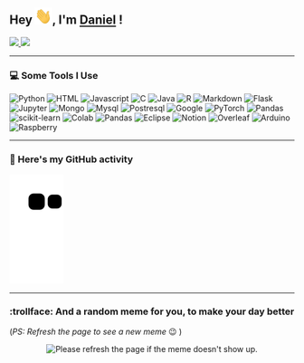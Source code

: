 <h2>Hey <img  src="https://raw.githubusercontent.com/ABSphreak/ABSphreak/master/gifs/Hi.gif" width="30px">, I'm <a href="https://github.com/danielhuf">Daniel</a> !</h2>

<div style="display: flex; align-items: center;">
  <div style="flex: 1; display: inline-block;">
    <!-- GitHub profile card -->
    <a href="https://github.com/danielhuf">
      <img height="140em" src="https://github-readme-stats.vercel.app/api?username=danielhuf&show_icons=true&theme=tokyonight&include_all_commits=true&count_private=True"/>
      <img height="140em" src="https://github-readme-stats.vercel.app/api/top-langs/?username=danielhuf&layout=compact&langs_count=16&theme=tokyonight"/>
    </a>
  </div>
</div>

---

### 💻 Some Tools I Use
<!-- Made with https://dev.to/envoy_/150-badges-for-github-pnk#cloud and https://github.com/alexandresanlim/Badges4-README.md-Profile -->
![Python](https://img.shields.io/badge/Python-3776AB?style=flat&logo=python&logoColor=white) ![HTML](https://img.shields.io/badge/HTML-239120?style=flat&logo=html5&logoColor=white) ![Javascript](https://img.shields.io/badge/JavaScript-F7DF1E?style=flat&logo=javascript&logoColor=black) ![C](https://img.shields.io/badge/C-00599C?style=flat&logo=c&logoColor=white) ![Java](https://img.shields.io/badge/Java-ED8B00?style=flat&logo=openjdk&logoColor=white) ![R](https://img.shields.io/badge/R-276DC3?style=flat&logo=r&logoColor=white) ![Markdown](https://img.shields.io/badge/Markdown-000000?style=flat&logo=markdown&logoColor=white) ![Flask](https://img.shields.io/badge/Flask-000000?style=flat&logo=flask&logoColor=white) ![Jupyter](https://img.shields.io/badge/Jupyter-F37626.svg?&style=flat&logo=Jupyter&logoColor=white) ![Mongo](https://img.shields.io/badge/MongoDB-4EA94B?style=flat&logo=mongodb&logoColor=white) ![Mysql](https://img.shields.io/badge/MySQL-00000F?style=flat&logo=mysql&logoColor=white) ![Postresql](https://img.shields.io/badge/PostgreSQL-316192?style=flat&logo=postgresql&logoColor=white) ![Google](https://img.shields.io/badge/Google_Cloud-4285F4?style=flat&logo=google-cloud&logoColor=white) ![PyTorch](https://img.shields.io/badge/PyTorch-%23EE4C2C.svg?style=flat&logo=PyTorch&logoColor=white) ![Pandas](https://img.shields.io/badge/pandas-%23150458.svg?style=flat&logo=pandas&logoColor=white) ![scikit-learn](https://img.shields.io/badge/scikit--learn-%23F7931E.svg?style=flat&logo=scikit-learn&logoColor=white) ![Colab](https://img.shields.io/badge/Colab-F9AB00?style=flat&logo=googlecolab&color=525252) ![Pandas](https://img.shields.io/badge/Pandas-2C2D72?style=flat&logo=pandas&logoColor=white) ![Eclipse](https://img.shields.io/badge/Eclipse-2C2255?style=flat&logo=eclipse&logoColor=white) ![Notion](https://img.shields.io/badge/Notion-000000?style=flat&logo=notion&logoColor=white) ![Overleaf](https://img.shields.io/badge/Overleaf-47A141?style=flat&logo=Overleaf&logoColor=white) ![Arduino](https://img.shields.io/badge/Arduino-00979D?style=flat&logo=Arduino&logoColor=white) ![Raspberry](https://img.shields.io/badge/Raspberry%20Pi-A22846?style=flat&logo=Raspberry%20Pi&logoColor=white)
  
---

### 🚀 Here's my GitHub activity

![Snake animation](https://github.com/danielhuf/danielhuf/blob/output/github-contribution-grid-snake.svg)
  
---

### :trollface: And a random meme for you, to make your day better
(*PS: Refresh the page to see a new meme* :wink: )

<div align="center">
  <img src='http://http://dev-memer.info/' title="Meme" alt="Please refresh the page if the meme doesn't show up.">
</div>
  
<!--<div align="center">
  <a href="https://github.com/techytushar/random-memer"><img src="https://random-memer-production-e671.up.railway.app/" title="Meme" alt="Please refresh the page if the meme doesn't show up." height="400"></a>
</div>-->

